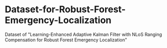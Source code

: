 # Dataset-for-Robust-Forest-Emergency-Localization
Dataset of "Learning-Enhanced Adaptive Kalman Filter with  NLoS Ranging Compensation for Robust Forest  Emergency Localization"
